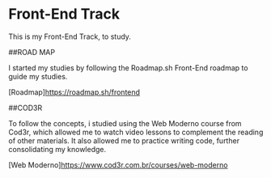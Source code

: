 # Front-End Track

This is my Front-End Track, to study.

##ROAD MAP

I started my studies by following the Roadmap.sh Front-End roadmap to guide my studies.

[Roadmap]https://roadmap.sh/frontend

##COD3R

To follow the concepts, i studied using the Web Moderno course from Cod3r, which allowed me to watch video lessons to complement the reading of other materials. It also allowed me to practice writing code, further consolidating my knowledge.

[Web Moderno]https://www.cod3r.com.br/courses/web-moderno